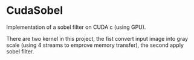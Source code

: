 # CudaSobel
Implementation of a sobel filter on CUDA c (using GPU).

There are two kernel in this project, the fist convert input image into gray scale (using 4 streams to emprove memory transfer), the second apply sobel filter.

